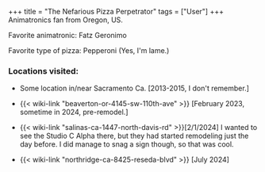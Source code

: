 +++
title = "The Nefarious Pizza Perpetrator"
tags = ["User"]
+++
Animatronics fan from Oregon, US.


Favorite animatronic: Fatz Geronimo


Favorite type of pizza: Pepperoni (Yes, I'm lame.)


### Locations visited:

- Some location in/near Sacramento Ca. [2013-2015, I don't remember.]


- {{< wiki-link "beaverton-or-4145-sw-110th-ave" >}} [February 2023, sometime in 2024, pre-remodel.]


- {{< wiki-link "salinas-ca-1447-north-davis-rd" >}}[2/1/2024] I wanted to see the Studio C Alpha there, but they had started remodeling just the day before. I did manage to snag a sign though, so that was cool.


- {{< wiki-link "northridge-ca-8425-reseda-blvd" >}} [July 2024]

 

